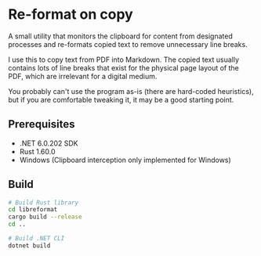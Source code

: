 ﻿# Re-format on copy

A small utility that monitors the clipboard for content from designated processes and re-formats copied text to remove unnecessary line breaks.

I use this to copy text from PDF into Markdown. The copied text usually contains lots of line breaks that 
exist for the physical page layout of the PDF, which are irrelevant for a digital medium.

You probably can't use the program as-is (there are hard-coded heuristics), but if you are comfortable tweaking it, it may be a good starting point.

## Prerequisites

 - .NET 6.0.202 SDK
 - Rust 1.60.0
 - Windows (Clipboard interception only implemented for Windows)

## Build

```bash
# Build Rust library
cd libreformat
cargo build --release
cd ..

# Build .NET CLI
dotnet build
```

